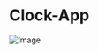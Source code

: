 # Clock-App  
![Image](https://github.com/user-attachments/assets/2bf04f00-3ac3-4380-97b5-1d4aba97131c)

